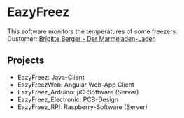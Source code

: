 # EazyFreez

  This software monitors the temperatures of some freezers.  
  Customer: [Brigitte Berger - Der Marmeladen-Laden](http://www.der-marmeladenladen.at)  

## Projects
  * EazyFreez: Java-Client  
  * EazyFreezWeb: Angular Web-App Client  
  * EazyFreez_Arduino: µC-Software (Server)  
  * EazyFreez_Electronic: PCB-Design  
  * EazyFreez_RPI: Raspberry-Software (Server)  
